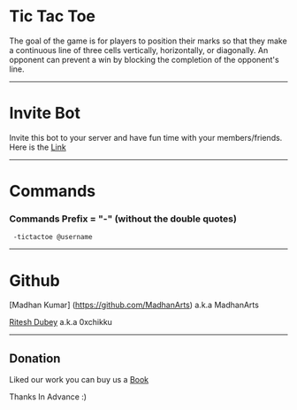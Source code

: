 
# Tic Tac Toe

The goal of the game is for players to position their marks so that they make a continuous line of three cells vertically, horizontally, or diagonally. An opponent can prevent a win by blocking the completion of the opponent's line.

---
# Invite Bot
Invite this bot to your server and have fun time with your members/friends.
Here is the [Link](https://discord.com/api/oauth2/authorize?client_id=852104651410505738&permissions=8&scope=bot 'Invitation Link') 

---
# Commands
### Commands Prefix = "-" (without the double quotes)

```discord
 -tictactoe @username
```


---
# Github

[Madhan Kumar] (https://github.com/MadhanArts) a.k.a MadhanArts 

[Ritesh Dubey](https://github.com/0xchikku) a.k.a 0xchikku

---
## Donation

Liked our work you can buy us a [Book](https://www.buymeacoffee.com/Chikku)

Thanks In Advance :)